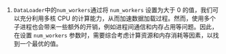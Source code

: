 1. `DataLoader`中的`num_workers`通过将 `num_workers` 设置为大于 0 的值，我们可以充分利用多核 CPU 的计算能力，从而加速数据加载过程。然而，使用多个子进程也会带来一些额外的开销，例如进程间通信和内存占用等问题。因此，在设置 `num_workers` 参数时，需要综合考虑计算资源和内存消耗等因素，以找到一个最优的值。